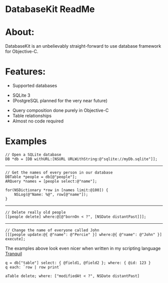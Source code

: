  DatabaseKit ReadMe
=====================

About:
======
DatabaseKit is an unbelievably straight-forward to use database framework for Objective-C.

Features:
=========
 * Supported databases
  - SQLite 3
  - (PostgreSQL planned for the very near future)
 * Query composition done purely in Objective-C
 * Table relationships
 * Almost no code required

Examples
=============

    // Open a SQLite database
    DB *db = [DB withURL:[NSURL URLWithString:@"sqlite://myDb.sqlite"]];
---
    // Get the names of every person in our database
    DBTable *people = db[@"people"];
    ARQuery *names = [people select:@"name"];
    
    for(NSDictionary *row in [names limit:@100]) {
        NSLog(@"Name: %@", row[@"name"]);
    }

---
    // Delete really old people
    [[people delete] where:@[@"bornOn < ?", [NSDate distantPast]]];
---
    // Change the name of everyone called John
    [[[people update:@{ @"name": @"Percie" }] where:@{ @"name": @"John" }] execute];

The examples above look even nicer when written in my scripting language [Tranquil](http://github.com/fjolnir/Tranquil)

    q = db["table"] select: { @field1, @field2 }; where: { @id: 123 }
    q each: `row | row print`
    
    aTable delete; where: ["modifiedAt < ?", NSDate distantPast]
